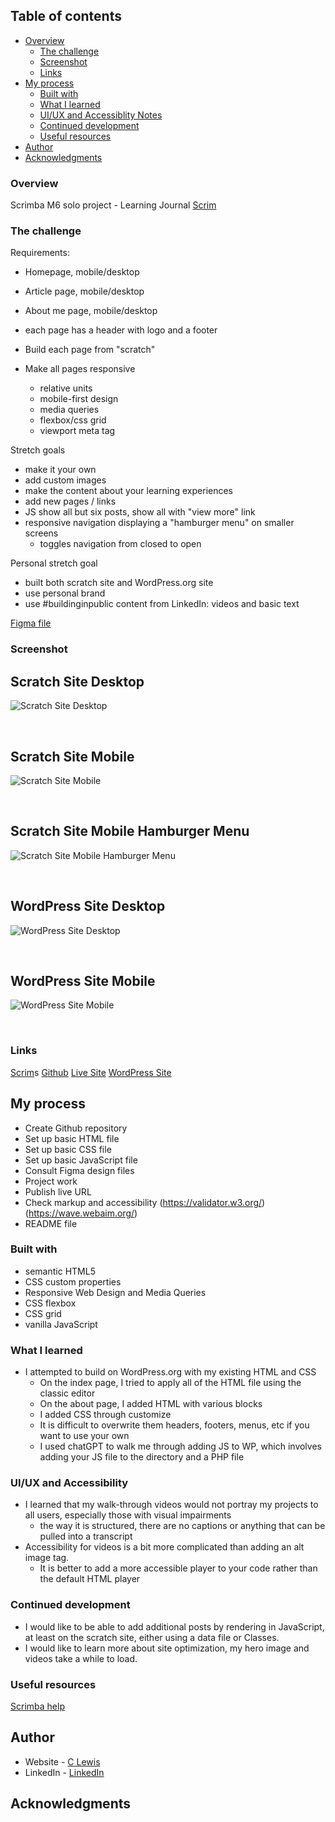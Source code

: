 
 ## Table of contents

- [Overview](#overview)
  - [The challenge](#the-challenge)
  - [Screenshot](#screenshot)
  - [Links](#links)
- [My process](#my-process)
  - [Built with](#built-with)
  - [What I learned](#what-i-learned)
  - [UI/UX and Accessiblity Notes](#UI-UX-and-accessibility)
  - [Continued development](#continued-development)
  - [Useful resources](#useful-resources)
- [Author](#author)
- [Acknowledgments](#acknowledgments)


### Overview

Scrimba M6 solo project - Learning Journal
[Scrim](https://scrimba.com/learn/frontend/solo-project-learning-journal-cNP6Gwc6)

### The challenge

Requirements:
- Homepage, mobile/desktop
- Article page, mobile/desktop
- About me page, mobile/desktop
- each page has a header with logo and a footer

- Build each page from "scratch"
- Make all pages responsive
  - relative units
  - mobile-first design
  - media queries
  - flexbox/css grid
  - viewport meta tag

Stretch goals
- make it your own
- add custom images
- make the content about your learning experiences
- add new pages / links
- JS show all but six posts, show all with "view more" link
- responsive navigation displaying a "hamburger menu" on smaller screens
  - toggles navigation from closed to open

Personal stretch goal
- built both scratch site and WordPress.org site
- use personal brand
- use #buildinginpublic content from LinkedIn: videos and basic text 

[Figma file](https://www.figma.com/file/Ny8pJOEotrbZQ8i4u80iAS/Learning-Journal%2FBlog-(Copy)?node-id=0-1&t=5XaG2eBKgyfwxCyo-0)

### Screenshot

<h2>Scratch Site Desktop</h2>

![Scratch Site Desktop](assets/screenshots/learning-journal-desktop.png)

<br>

<h2>Scratch Site Mobile </h2>

![Scratch Site Mobile](assets/screenshots/learning-journal-mobile.png)

<br>

<h2>Scratch Site Mobile Hamburger Menu</h2>

![Scratch Site Mobile Hamburger Menu](assets/screenshots/learning-journal-mobile-hamburger.png)

<br>

<h2>WordPress Site Desktop</h2>

![WordPress Site Desktop](assets/screenshots/learning-journal-WP-desktop.png)

<br>

<h2>WordPress Site Mobile</h2>

![WordPress Site Mobile](assets/screenshots/learning-journal-WP-mobile.png)

<br>

### Links

[Scrim](https://scrimba.com/scrim/co7274bc782bb9c0e125aa76b)s
[Github](https://github.com/casserole27/learning-jounral)
[Live Site](https://www.clewisdev.com/learning-journal/)
[WordPress Site](https://casserolecodes.com/)

## My process

- Create Github repository
- Set up basic HTML file 
- Set up basic CSS file
- Set up basic JavaScript file
- Consult Figma design files
- Project work
- Publish live URL
- Check markup and accessibility
(https://validator.w3.org/)
(https://wave.webaim.org/)
- README file

### Built with

- semantic HTML5
- CSS custom properties
- Responsive Web Design and Media Queries
- CSS flexbox
- CSS grid
- vanilla JavaScript

### What I learned

- I attempted to build on WordPress.org with my existing HTML and CSS
  - On the index page, I tried to apply all of the HTML file using the classic editor
  - On the about page, I added HTML with various blocks
  - I added CSS through customize
  - It is difficult to overwrite them headers, footers, menus, etc if you want to use your own
  - I used chatGPT to walk me through adding JS to WP, which involves adding your JS file to the directory and a PHP file

### UI/UX and Accessibility

- I learned that my walk-through videos would not portray my projects to all users, especially those with visual impairments
  - the way it is structured, there are no captions or anything that can be pulled into a transcript
- Accessibility for videos is a bit more complicated than adding an alt image tag.
  - It is better to add a more accessible player to your code rather than the default HTML player

### Continued development

- I would like to be able to add additional posts by rendering in JavaScript, at least on the scratch site, either using a data file or Classes.
- I would like to learn more about site optimization, my hero image and videos take a while to load.

### Useful resources

[Scrimba help](https://different-marmoset-f7b.notion.site/Learning-Journal-cbe9e2728d6149e0b3efbb1f139be122)


## Author

- Website - [C Lewis](https://www.clewisdev.com)
- LinkedIn - [LinkedIn](https://www.linkedin.com/in/clewisdev/)


## Acknowledgments





